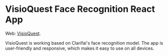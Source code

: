 # VisioQuest Face Recognition React App

Web: [VisioQuest](https://face-recognition-visioquest.netlify.app/).


VisioQuest is working based on Clarifai's face recognition model. The app is user-friendly and responsive, which makes it easy to use on all devices.


